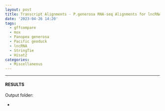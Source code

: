 ```yaml
---
layout: post
title: Transcript Alignments - P.generosa RNA-seq Alignments for lncRNA Identification Using Hisat2 StingTie and gffcompare on Mox
date: '2023-04-26 14:20'
tags: 
  - gffcompare
  - mox
  - Panopea generosa
  - Pacific geoduck
  - lncRNA
  - StringTie
  - Hisat2
categories: 
  - Miscellaneous
---
```




---

#### RESULTS

Output folder:

- []()

